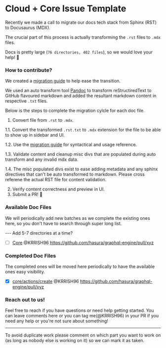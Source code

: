 # Cloud + Core Issue Template

Recently we made a call to migrate our docs tech stack from Sphinx (RST) to Docusaurus (MDX).

The crucial part of this process is actually transforming the `.rst` files to `.mdx` files.

Docs is pretty large (`76 directories, 402 files`), so we would love your help! 💪

### How to contribute?
We created a [migration guide](https://hge-docs-migration.netlify.app/) to help ease the transition.

We used an auto transform tool [Pandoc](https://pandoc.org) to transform reStructiredText to GitHub flavoured markdown and added the resultant markdown content in respective `.txt` files.

Below is the steps to complete the migration cylcle for each doc file.

1. Convert file from `.rst` to `.mdx`. 

  1.1. Convert the transformed `.rst.txt` to `.mdx` extension for the file to be able to show up in sidebar and UI.

  1.2. Use the [migration guide](https://hge-docs-migration.netlify.app/) for syntactical and usage reference.

  1.3. Validate content and cleanup misc divs that are populated during auto transform and any invalid mdx data.

  1.4. The misc populated divs exist to ease adding metadata and any sphinx directives that can't be auto transformed to markdown. Please cross referene the actual RST file for content validation.

2. Verify content correctness and preview in UI.
3. Submit a PR! 🎉

### Available Doc Files
We will periodically add new batches as we complete the existing ones here, so you don't have to search through super long list.

--- Add 5-7 directories at a time?

- [ ] [Core](https://github.com/hasura/graphql-engine/tree/master/docs-new/docs/graphql/core/) @KRRISH96 https://github.com/hasura/graphql-engine/pull/xyz


### Completed Doc Files
The completed ones will be moved here periodically to have the available ones easy visibility.

- [x] [core/actions/create](https://github.com/hasura/graphql-engine/tree/master/docs-new/docs/graphql/core/actions/create.mdx) @KRRISH96 https://github.com/hasura/graphql-engine/pull/xyz


### Reach out to us!

Feel free to reach if you have questions or need help getting started. You can leave comments here or you can tag me(@KRRISH96) in your PR if you need any help or you're not sure about something!

---

To avoid duplicate work please comment on which part you want to work on (as long as nobody else is working on it) so we can mark it as taken.